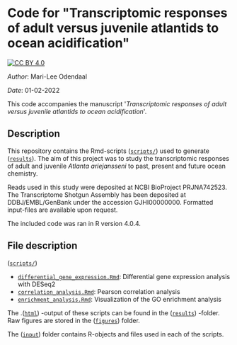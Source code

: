 # Code for "Transcriptomic responses of adult versus juvenile atlantids to ocean acidification"

[![CC BY 4.0][cc-by-shield]][cc-by]

[cc-by]: http://creativecommons.org/licenses/by/4.0/
[cc-by-shield]: https://img.shields.io/badge/License-CC%20BY%204.0-lightgrey.svg

_Author_: Mari-Lee Odendaal

_Date_: 01-02-2022

This code accompanies the manuscript '_Transcriptomic responses of adult versus juvenile atlantids to ocean acidification_'.

## Description

This repository contains the Rmd-scripts ([`scripts/`](scripts/)) used to generate ([`results`](results/)). The aim of this project was to study the transcriptomic responses of adult and juvenile _Atlanta ariejansseni_ to past, present and future ocean chemistry.

Reads used in this study were deposited at NCBI BioProject PRJNA742523. The Transcriptome Shotgun Assembly has been deposited at DDBJ/EMBL/GenBank under the accession GJHI00000000. Formatted input-files are available upon request.

The included code was ran in R version 4.0.4.

## File description
([`scripts/`](scripts/)) 

- [`differential_gene_expression.Rmd`](scripts/differential_gene_expression.Rmd): Differential gene expression analysis with DESeq2
- [`correlation_analysis.Rmd`](scripts/correlation_analysis.Rmd): Pearson correlation analysis
- [`enrichment_analysis.Rmd`](scripts/enrichment_analysis.Rmd): Visualization of the GO enrichment analysis

The .([`html`](results/html/)) -output of these scripts can be found in the ([`results`](results/)) -folder. Raw figures are stored in the ([`figures`](results/figures/))  folder.

The ([`input`](input/)) folder contains R-objects and files used in each of the scripts.
